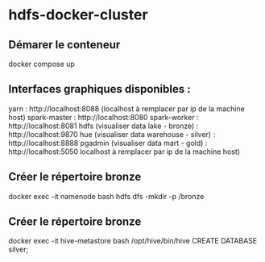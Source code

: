 # hdfs-docker-cluster
## Démarer le conteneur 
docker compose up
## Interfaces graphiques disponibles : 
yarn : http://localhost:8088 (localhost à remplacer par ip de la machine host)
spark-master : http://localhost:8080
spark-worker : http://localhost:8081
hdfs (visualiser data lake - bronze) : http://localhost:9870
hue (visualiser data warehouse - silver) : http://localhost:8888
pgadmin (visualiser data mart - gold) : http://localhost:5050 localhost à remplacer par ip de la machine host)
## Créer le répertoire bronze
docker exec -it namenode bash
hdfs dfs -mkdir -p /bronze
## Créer le répertoire bronze
docker exec -it hive-metastore bash
/opt/hive/bin/hive
CREATE DATABASE silver;
